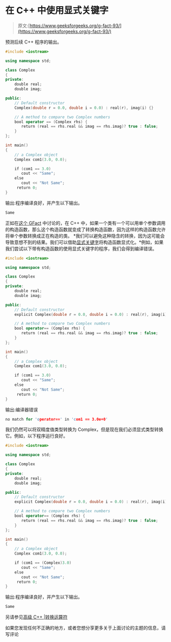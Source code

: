 # 在 C++ 中使用显式关键字

> 原文:[https://www.geeksforgeeks.org/g-fact-93/](https://www.geeksforgeeks.org/g-fact-93/)

预测后续 C++ 程序的输出。

```cpp
#include <iostream>

using namespace std;

class Complex
{
private:
    double real;
    double imag;

public:
    // Default constructor
    Complex(double r = 0.0, double i = 0.0) : real(r), imag(i) {}

    // A method to compare two Complex numbers
    bool operator == (Complex rhs) {
       return (real == rhs.real && imag == rhs.imag)? true : false;
    }
};

int main()
{
    // a Complex object
    Complex com1(3.0, 0.0);

    if (com1 == 3.0)
       cout << "Same";
    else
       cout << "Not Same";
     return 0;
}
```

输出:程序编译良好，并产生以下输出。

```cpp
Same 
```

正如在[这个 GFact](https://www.geeksforgeeks.org/advanced-c-conversion-operators/) 中讨论的，在 C++ 中，如果一个类有一个可以用单个参数调用的构造函数，那么这个构造函数就变成了转换构造函数，因为这样的构造函数允许将单个参数转换成正在构造的类。
*我们可以避免这种隐含的转换，因为这可能会导致意想不到的结果。我们可以借助[显式关键字](http://msdn.microsoft.com/en-us/library/h1y7x448%28v=vs.80%29.aspx)将构造函数显式化。*例如，如果我们尝试以下带有构造函数的使用显式关键字的程序，我们会得到编译错误。

```cpp
#include <iostream>

using namespace std;

class Complex
{
private:
    double real;
    double imag;

public:
    // Default constructor
    explicit Complex(double r = 0.0, double i = 0.0) : real(r), imag(i) {}

    // A method to compare two Complex numbers
    bool operator== (Complex rhs) {
       return (real == rhs.real && imag == rhs.imag)? true : false;
    }
};

int main()
{
    // a Complex object
    Complex com1(3.0, 0.0);

    if (com1 == 3.0)
       cout << "Same";
    else
       cout << "Not Same";
     return 0;
}
```

输出:编译器错误

```cpp
no match for 'operator==' in 'com1 == 3.0e+0'

```

我们仍然可以将双精度值类型转换为 Complex，但是现在我们必须显式类型转换它。例如，以下程序运行良好。

```cpp
#include <iostream>

using namespace std;

class Complex
{
private:
    double real;
    double imag;

public:
    // Default constructor
    explicit Complex(double r = 0.0, double i = 0.0) : real(r), imag(i) {}

    // A method to compare two Complex numbers
    bool operator== (Complex rhs) {
       return (real == rhs.real && imag == rhs.imag)? true : false;
    }
};

int main()
{
    // a Complex object
    Complex com1(3.0, 0.0);

    if (com1 == (Complex)3.0)
       cout << "Same";
    else
       cout << "Not Same";
     return 0;
}
```

输出:程序编译良好，并产生以下输出。

```cpp
Same 
```

另请参见[高级 C++ |转换运算符](https://www.geeksforgeeks.org/advanced-c-conversion-operators/)

如果您发现任何不正确的地方，或者您想分享更多关于上面讨论的主题的信息，请写评论